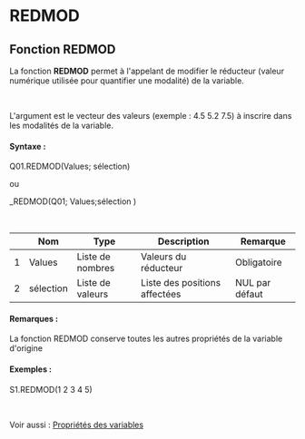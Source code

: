 # REDMOD

## Fonction REDMOD

La fonction **REDMOD** permet à l'appelant de modifier le réducteur (valeur numérique utilisée pour quantifier une modalité) de la variable.

&nbsp;

L'argument est le vecteur des valeurs (exemple : 4.5 5.2 7.5) à inscrire dans les modalités de la variable.

#### Syntaxe :&nbsp;

Q01.REDMOD(Values; sélection)

ou

\_REDMOD(Q01; Values;sélection )

&nbsp;

| &nbsp; | **Nom** |**Type**|**Description**|**Remarque** |
| --- | --- | --- | --- | --- |
| &#49; | Values | Liste de nombres | Valeurs du réducteur | Obligatoire |
| &#50; | sélection | Liste de valeurs | Liste des positions affectées | NUL par défaut |


#### Remarques :

La fonction REDMOD conserve toutes les autres propriétés de la variable d'origine

#### Exemples :

S1.REDMOD(1 2 3 4 5)

&nbsp;

Voir aussi : [Propriétés des variables](<Modifierlesproprietesdesvariable.md>)